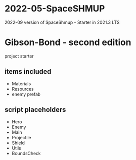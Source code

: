 # 2022-05-SpaceSHMUP
 2022-09 version of SpaceShmup - Starter in 2021.3 LTS

# Gibson-Bond - second edition
project starter
## items included
- Materials
- Resources
- enemy prefab
## script placeholders
- Hero
- Enemy
- Main
- Projectile
- Shield
- Utils
- BoundsCheck
